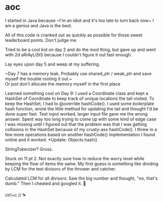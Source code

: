 # aoc

I started in Java because ~I'm an idiot and it's too late to turn back now~ I am a genius and Java is the best.

All of this code is cranked out as quickly as possible for those sweet leaderboard points. Don't judge me.

Tried to be a cool kid on day 2 and do the mod thing, but gave up and went with 2d aRrAyLiStS because I couldn't figure it out fast enough.

Lay eyes upon day 5 and weep at my suffering.

~Day 7 has a memory leak. Probably use shared_ptr / weak_ptr and save myself the trouble rooting it out.~  
Or just don't allocate the memory myself in the first place

Learned something cool on Day 9: I used a Coordinate class and kept a HashSet of Coordinate to keep track of unique locations the tail visited. To keep the HashSet, I had to @override hashCode(). I used some boilerplate hash function, wrote the little method for updating the tail and thought I'd be done super fast. Test input worked, larger input file gave me the wrong answer. Spent way too long trying to come up with some kind of edge case I was missing until I figured out that the problem was that I was getting collisions in the HashSet because of my crusty-ass hashCode(). I threw in a few more operations based on another hashCode() implementation I found online and it worked.
*Update: Objects.hash() 

StringTokenizer? Gross.

Stuck on 11 pt 2. Not exactly sure how to reduce the worry level while keeping the flow of items the same. My first guess is something like dividing by LCM for the test divisors of the thrower and catcher. 

Calculated LCM for all divisors. Saw the big number and thought, "no, that's dumb." Then I cheated and googled it. 🫥

ctrl+c // ⛷
